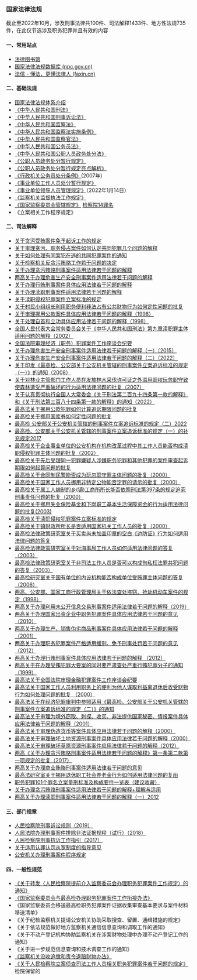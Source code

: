 ### 国家法律法规

截止至2022年10月，涉及刑事法律共100件、司法解释1433件、地方性法规735件，在此仅节选涉及职务犯罪并且有效的内容

#### 一、常用站点

- [法律图书馆](http://www.law-lib.com/)
- [国家法律法规数据库 (npc.gov.cn)](https://flk.npc.gov.cn/)
- [法信 - 懂法，更懂法律人 (faxin.cn)](https://wenshu.faxin.cn/wenshu/v2/)

#### 二、基础法规

- [国家法律法规体系介绍](guofa001.md)
- [《中华人民共和国刑法》](guofa002.md)
- [《中华人民共和国刑事诉讼法》](guofa003.md)
- [《中华人民共和国监察法》](guofa004.md)
- [《中华人民共和国监察法实施条例》](guofa005.md)
- [《中华人民共和国监察官法》](guofa006.md)
- [《中华人民共和国公务员法》](guofa007.md)
- [《中华人民共和国公职人员政务处分法》](guofa008.md)
- [《公职人员政务处分暂行规定》](guofa009.md)
- [《公职人员政务处分暂行规定亮点解析》](guofa0010.md)
- [《行政机关公务员处分条例》](guofa0011.md)(2007年)
- [《事业单位工作人员处分暂行规定》](guofa0012.md)
- [《事业单位领导人员管理规定》](guofa0013.md)（2022年1月14日）
- [《监察机关监督执法工作规定》](guofa0014.md)
- [《国家监察委员会管辖规定》](guofa0015.md)  [检察院14罪名](guofa0016.md)
- 《立案相关工作程序规定》

#### 二、司法解释 

- [关于贪污受贿案件免予起诉工作的规定](guofa0018.md)
- [关于审理贪污、职务侵占案件如何认定共同犯罪几个问题的解释](guofa0019.md)
- [ 关于如何处理有同案犯在逃的共同犯罪案件的通知](guofa0020.md)
- [关于检察机关反贪污贿赂工作若干问题的决定](guofa0021.md)
- [关于办理贪污贿赂刑事案件适用法律若干问题的解释](guofa0022.md)
- [两高关于办理危害生产安全刑事案件适用法律若干问题的解释](guofa0023.md)
- [关于办理行贿刑事案件具体应用法律若干问题的解释](guofa0024.md)
- [关于办理渎职刑事案件适用法律若干问题的解释](guofa0025.md)
- [关于渎职侵权犯罪案件立案标准的规定](guofa0026.md)
- [关于村民小组组长利用职务便利非法占有公共财物行为如何定性问题的批复](guofa0027.md)
- [关于审理挪用公款案件具体应用法律若干问题的解释（1998）](guofa0028.md)
- [关于处理自首和立功具体应用法律若干问题的解释（1998）](guofa0029.md)
- [全国人民代表大会常务委员会关于《中华人民共和国刑法》第九章渎职罪主体适用问题的解释（2002）](guofa0044.md)
- [全国法院审理经济（职务）犯罪案件工作座谈会纪要](guofa0045.md)
- [关于办理危害生产安全刑事案件适用法律若干问题的解释（一）〔2015〕](guofa0046.md)
- [关于办理危害生产安全刑事案件适用法律若干问题的解释（二）〔2022〕](guofa0047.md)
- [关于印发《最高检、公安部关于公安机关管辖的刑事案件立案追诉标准的规定（一）》的通知（2008）](guofa0048.md)
- [关于对林业主管部门工作人员在发放林木采伐许可证之外滥用职权玩忽职守致使森林遭受严重破坏的行为适用法律问题的批复（2007）](guofa0049.md)
- [关于认真贯彻执行全国人大常委会《关于刑法第二百九十四条第一款的解释》和《关于刑法第三百八十四条第一款的解释》的通知（2022）](guofa0050.md)
- [最高法关于挪用公款犯罪如何计算追诉期限问题的批复](guofa0051.md)
- [最高检关于挪用国库券如何定性问题的批复](guofa0052.md)
- [最高检 公安部关于公安机关管辖的刑事案件立案追诉标准的规定（二）2022](guofa0053.md)
- [最高检、公安部关于公安机关管辖的刑事案件立案追诉标准的规定（一）的补充规定2017](guofa0054.md)
- [最高检关于企业事业单位的公安机构在机构改革过程中其工作人员能否构成渎职侵权犯罪主体问题的批复（2002）](guofa0055.md)
- [最高检关于先后受理同一犯罪嫌疑人涉嫌职务犯罪和其他犯罪的案件审查起诉期限如何起算问题的批复](guofa0056.md)
 - [最高检关于合同制民警能否成为玩忽职守罪主体问题的批复（2000）](guofa0057.md)
- [最高检关于国家工作人员挪用非特定公物能否定罪的请示的批复（2000）](guofa0058.md)
- [最高检关于属工人编制的乡(镇)工商所所长能否依照刑法第397条的规定追究刑事责任问题的批复（2000）](guofa0059.md)
- [最高检关于挪用失业保险基金和下岗职工基本生活保障资金的行为适用法律问题的批复(2003)](guofa0061.md)
- [最高检关于渎职侵权犯罪案件立案标准的规定](guofa0062.md)
- [最高检关于镇财政所所长是否适用国家机关工作人员的批复（2000）](guofa0063.md)
- [最高检法律政策研究室关于买卖尚未加盖印章的空白《边防证》行为如何适用法律问题的答复](guofa0064.md)
- [最高检法律政策研究室关于对海事局工作人员如何适用法律问题的答复（2003）](guofa0065.md)
 - [最高检法律政策研究室关于非司法工作人员是否可以构成徇私枉法罪共犯问题的答复（2003）](guofa0067.md)
- [最高检研究室关于国有单位的内设机构能否构成单位受贿罪主体问题的答复 （2006）](guofa0068.md)
- [两高、公安部、国家工商行政管理局关于依法查处盗窃、抢劫机动车案件的规定（1998）](guofa0069.md)
- [两高关于办理利用未公开信息交易刑事案件适用法律若干问题的解释（2019）](guofa0070.md)
- [两高关于办理国家出资企业中职务犯罪案件具体应用法律若干问题的意见（2010）](guofa0072.md)
- [两高关于办理生产、销售伪劣商品刑事案件具体应用法律若干问题的解释（2001）](guofa0073.md)
 - [两高关于办理职务犯罪案件严格适用缓刑、免予刑事处罚若干问题的意见（2012）](guofa0074.md)
 - [两高关于办理行贿刑事案件具体应用法律若干问题的解释 （2012）](guofa0075.md)
 - [两高关于在办理受贿犯罪大要案的同时要严肃查处严重行贿犯罪分子的通知 （1999）](guofa0077.md)
 - [最高法关于全国法院审理金融犯罪案件工作座谈会纪要](guofa0078.md)
 - [最高法关于国家工作人员利用职务上的便利为他人谋取利益离退休后收受财物行为如何处理问题的批复 （2000）](guofa0079.md)
 - [最高法关于在经济犯罪审判中参照适用《最高检、公安部关于公安机关管辖的刑事案件立案追诉标准的规定（二）》的通知](guofa0080.md)
 - [最高法关于审理为境外窃取、刺探、收买、非法提供国家秘密、情报案件具体应用法律若干问题的解释（2001）](guofa0082.md)
 - [最高法关于审理伪造货币等案件具体应用法律若干问题的解释（2000）](guofa0083.md)
 - [最高法关于审理破坏土地资源刑事案件具体应用法律若干问题的解释（2000）](guofa0084.md)
 - [最高法关于审理破坏草原资源刑事案件应用法律若干问题的解释（2012）](guofa0085.md)
 - [两高《关于办理贪污贿赂刑事案件适用法律若干问题的解释》第一条第二款第一项规定的批复（2017）](guofa0086.md)
 - [两高关于办理商业贿赂刑事案件适用法律若干问题的意见](guofa0087.md)
 - [最高法研究室关于挪用退休职工社会养老金行为如何适用法律问题的复函](guofa0088.md)
 - [职务犯罪101个罪名立案量刑标准及构成要件一览表（建议收藏）](guofa0089.md)
 - [关于办理贪污贿赂刑事案件适用法律若干问题的解释+理解与适用](guofa0090.md)
 - [两高关于办理渎职刑事案件适用法律若干问题的解释（一）2012](guofa0091.md)


#### 三、部门规章

- [人民检察院刑事诉讼规则（2019）](guofa0030.md)
- [人民法院办理刑事案件排除非法证据规程（试行）（2018）](guofa0031.md)
- [人民检察院刑事抗诉工作指引（2017）](guofa0032.md)
- [关于适用认罪认罚从宽制度的指导意见](guofa0033.md)
- [公安机关办理刑事案件程序规定](https://www.nia.gov.cn/News/files/c1460628/1461449.pdf)

#### 四、一般性规范

- [《关于转发〈人民检察院提前介入监察委员会办理职务犯罪案件工作规定〉的通知》](guofa0034.md)
- [《国家监察委员会与最高检办理职务犯罪案件工作衔接办法》](guofa0035.md)
- 《国家监察委员会移送最高检职务犯罪案件证据收集审查基本要求与案件材料移送清单》
- 《关于纪检监察机关提请公安机关协助采取搜查、留置、通缉措施的规定》
- 《关于依法规范做好地方监察机关通信信息查询和调取工作的通知》
- 《关于不动产登记机构协助监察机关在涉案财物处理中办理不动产登记工作的通知》
- 《关于进一步规范信息查询和技术调查工作的通知》
- [《监察机关没收追缴和责令退赔财物办法》](guofa0041.md)
- [《关于人民检察院立案侦查司法工作人员相关职务犯罪案件若干问题的规定》 ](guofa0042.md) 检院保留的